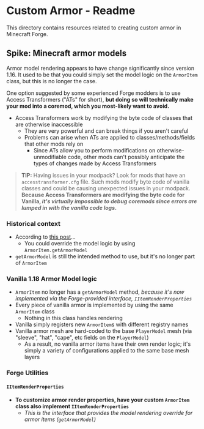 # Custom Armor - Readme

This directory contains resources related to creating custom armor in Minecraft Forge.

## Spike: Minecraft armor models

Armor model rendering appears to have change significantly since version 1.16. It used to be that you could simply set
the model logic on the `ArmorItem` class, but this is no longer the case.

One option suggested by some experienced Forge modders is to use Access Transformers ("ATs" for short), **but doing
so will technically make your mod into a coremod, which you most-likely want to avoid.**
* Access Transformers work by modifying the byte code of classes that are otherwise inaccessible
  * They are very powerful and can break things if you aren't careful
  * Problems can arise when ATs are applied to classes/methods/fields that other mods rely on
    * Since ATs allow you to perform modifications on otherwise-unmodifiable code, other mods can't possibly anticipate the types of changes made by Access Transformers

> **TIP:** Having issues in your modpack? Look for mods that have an `accesstransformer.cfg` file. Such mods modify byte 
> code of vanilla classes and could be causing unexpected issues in your modpack. **Because Access Transformers are
> modifying the byte code for Vanilla, _it's virtually impossible to debug coremods since errors are lumped in with the vanilla
> code logs_.**

### Historical context

* According to [this post](https://forums.minecraftforge.net/topic/101205-how-do-i-make-a-custom-armor-model-for-116/page/2/)...
  * You could override the model logic by using `ArmorItem.getArmorModel`
* `getArmorModel` is still the intended method to use, but it's no longer part of `ArmorItem`

### Vanilla 1.18 Armor Model logic

* `ArmorItem` no longer has a `getArmorModel` method, _because it's now implemented via the Forge-provided interface, `IItemRenderProperties`_
* Every piece of vanilla armor is implemented by using the same `ArmorItem` class
  * Nothing in this class handles rendering
* Vanilla simply registers new `ArmorItem`s with different registry names
* Vanilla armor mesh are hard-coded to the base `PlayerModel` mesh (via "sleeve", "hat", "cape", etc fields on the `PlayerModel`)
  * As a result, no vanilla armor items have their own render logic; it's simply a variety of configurations applied to the same base mesh layers

### Forge Utilities

#### `IItemRenderProperties`

* **To customize armor render properties, have your custom `ArmorItem` class also implement `IItemRenderProperties`**
  * _This is the interface that provides the model rendering override for armor items (`getArmorModel`)_
